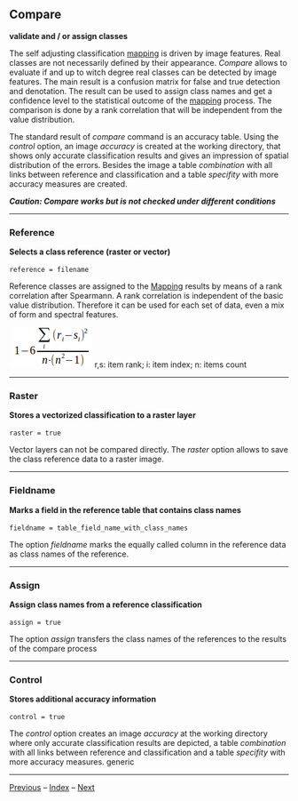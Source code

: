 ## Compare	

**validate and / or assign classes**

The self adjusting classification [mapping](9_Mapping.md) is driven by image features. Real classes are not necessarily defined by their appearance. *Compare* allows to evaluate if and up to witch degree real classes can be detected by image features. The main result is a confusion matrix for false and true detection and denotation. The result can be used to assign class names and get a confidence level to the statistical outcome of the [mapping](9_Mapping.md) process. The comparison is done by a rank correlation that will be independent from the value distribution.

The standard result of *compare* command is an accuracy table. Using the *control* option, an image *accuracy* is created at the working directory, that shows only accurate classification results and gives an impression of spatial distribution of the errors. Besides the image a table *combination* with all links between reference and classification and a table *specifity* with more accuracy measures are created. 

***Caution: Compare works but is not checked under different conditions***

------

### Reference

**Selects a class reference (raster or vector)**

`reference = filename`

Reference classes are assigned to the [Mapping](9_Mapping.md) results by means of a rank correlation after Spearmann. A rank correlation is independent of the basic value distribution. Therefore it can be used for each set of data, even a mix of form and spectral features.

​	![image-20240320133435426](../images/10_Rank.png)	r,s: item rank; i: item index; n: items count

------

### Raster

**Stores a vectorized classification to a raster layer**

`raster = true`

Vector layers can not be compared directly. The *raster* option allows to save the class reference data to a raster image.  

------

### Fieldname

**Marks a field in the reference table that contains class names**

`fieldname = table_field_name_with_class_names`

The option *fieldname* marks the equally called column in the reference data as class names of the reference.

------

### Assign

**Assign class names from a reference classification**

`assign = true`

The option *assign* transfers the class names of the references to the results of the compare process

------

### Control

**Stores additional accuracy information**

`control = true`

The *control* option creates an image *accuracy* at the working directory where only accurate classification results are depicted, a table *combination* with all links between reference and classification and a table *specifity* with more accuracy measures. 
generic

-----

[Previous](9_Mapping.md)	–	[Index](Index.md)	–	[Next](11_Export.md)
